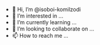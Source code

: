 - 👋 Hi, I’m @isoboi-komilzodi
- 👀 I’m interested in ...
- 🌱 I’m currently learning ...
- 💞️ I’m looking to collaborate on ...
- 📫 How to reach me ...

<!---
isoboi-komilzodi/isoboi-komilzodi is a ✨ special ✨ repository because its `README.md` (this file) appears on your GitHub profile.
You can click the Preview link to take a look at your changes.
--->
